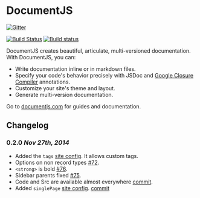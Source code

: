 # DocumentJS

[![Gitter](https://badges.gitter.im/Join%20Chat.svg)](https://gitter.im/bitovi/documentjs?utm_source=badge&utm_medium=badge&utm_campaign=pr-badge&utm_content=badge)

[![Build Status](https://travis-ci.org/bitovi/documentjs.svg?branch=master)](https://travis-ci.org/bitovi/documentjs)
[![Build status](https://ci.appveyor.com/api/projects/status/f2e9ho3cwx98hajp/branch/master?svg=true)](https://ci.appveyor.com/project/matthewp/documentjs/branch/master)

DocumentJS creates beautiful, articulate, multi-versioned documentation. With DocumentJS, you can:

 - Write documentation inline or in markdown files.
 - Specify your code's behavior precisely with JSDoc
   and [Google Closure Compiler](https://developers.google.com/closure/compiler/docs/js-for-compiler)
   annotations.
 - Customize your site's theme and layout.
 - Generate multi-version documentation.

Go to [documentjs.com](http://documentjs.com) for guides and documentation.


## Changelog

### 0.2.0 _Nov 27th, 2014_

 - Added the `tags` [site config](http://documentjs.com/docs/DocumentJS.siteConfig.html). It allows custom tags.
 - Options on non record types [#72](https://github.com/bitovi/documentjs/issues/72).
 - `<strong>` is bold [#76](https://github.com/bitovi/documentjs/issues/76).
 - Sidebar parents fixed [#75](https://github.com/bitovi/documentjs/pull/75).
 - Code and Src are available almost everywhere [commit](https://github.com/bitovi/documentjs/commit/d51f8fb09e06c58fe8e12bd8ea6b93c7197c5ae1).
 - Added `singlePage` [site config](http://documentjs.com/docs/DocumentJS.siteConfig.html). [commit](https://github.com/bitovi/documentjs/commit/0ccfbffbd5b84de0c433e2102c84c6e56059426d)
 

